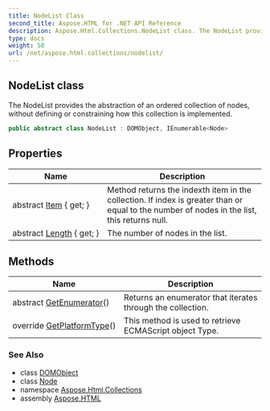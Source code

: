 ```yaml
---
title: NodeList Class
second_title: Aspose.HTML for .NET API Reference
description: Aspose.Html.Collections.NodeList class. The NodeList provides the abstraction of an ordered collection of nodes without defining or constraining how this collection is implemented
type: docs
weight: 50
url: /net/aspose.html.collections/nodelist/
---
```

## NodeList class

The NodeList provides the abstraction of an ordered collection of nodes, without defining or constraining how this collection is implemented.

```csharp
public abstract class NodeList : DOMObject, IEnumerable<Node>
```

## Properties

| Name | Description |
| --- | --- |
| abstract [Item](../../aspose.html.collections/nodelist/item/) { get; } | Method returns the indexth item in the collection. If index is greater than or equal to the number of nodes in the list, this returns null. |
| abstract [Length](../../aspose.html.collections/nodelist/length/) { get; } | The number of nodes in the list. |

## Methods

| Name | Description |
| --- | --- |
| abstract [GetEnumerator](../../aspose.html.collections/nodelist/getenumerator/)() | Returns an enumerator that iterates through the collection. |
| override [GetPlatformType](../../aspose.html.collections/nodelist/getplatformtype/)() | This method is used to retrieve ECMAScript object Type. |

### See Also

* class [DOMObject](../../aspose.html.dom/domobject/)
* class [Node](../../aspose.html.dom/node/)
* namespace [Aspose.Html.Collections](../../aspose.html.collections/)
* assembly [Aspose.HTML](../../)
